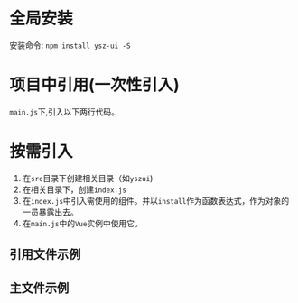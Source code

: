 # 全局安装
安装命令:
`npm install ysz-ui -S`


# 项目中引用(一次性引入)
`main.js`下,引入以下两行代码。
<preview comName="prologue" demoName="demo3"></preview>


# 按需引入
1. 在`src`目录下创建相关目录（如`yszui`)
2. 在相关目录下，创建`index.js`
3. 在`index.js`中引入需使用的组件。并以`install`作为函数表达式，作为对象的一员暴露出去。
4. 在`main.js`中的`Vue`实例中使用它。

## 引用文件示例
<preview comName="prologue" demoName="demo1"></preview>

## 主文件示例

<preview comName="prologue" demoName="demo2"></preview>

